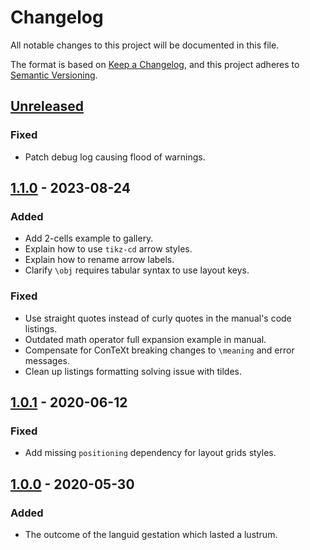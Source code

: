 # Changelog

All notable changes to this project will be documented in this file.

The format is based on [Keep a Changelog](https://keepachangelog.com/en/1.0.0/),
and this project adheres to [Semantic Versioning](https://semver.org/spec/v2.0.0.html).

## [Unreleased]

### Fixed
- Patch debug log causing flood of warnings.

## [1.1.0] - 2023-08-24

### Added

- Add 2-cells example to gallery.
- Explain how to use `tikz-cd` arrow styles.
- Explain how to rename arrow labels.
- Clarify `\obj` requires tabular syntax to use layout keys.

### Fixed

- Use straight quotes instead of curly quotes in the manual's code listings.
- Outdated math operator full expansion example in manual.
- Compensate for ConTeXt breaking changes to `\meaning` and error messages.
- Clean up listings formatting solving issue with tildes.

## [1.0.1] - 2020-06-12

### Fixed

- Add missing `positioning` dependency for layout grids styles.

## [1.0.0] - 2020-05-30

### Added

- The outcome of the languid gestation which lasted a lustrum.

[unreleased]: https://github.com/paolobrasolin/commutative-diagrams/compare/v1.1.0...HEAD
[1.1.0]: https://github.com/paolobrasolin/commutative-diagrams/compare/v1.0.1...v1.1.0
[1.0.1]: https://github.com/paolobrasolin/commutative-diagrams/compare/v1.0.0...v1.0.1
[1.0.0]: https://github.com/paolobrasolin/commutative-diagrams/releases/tag/v1.0.0
